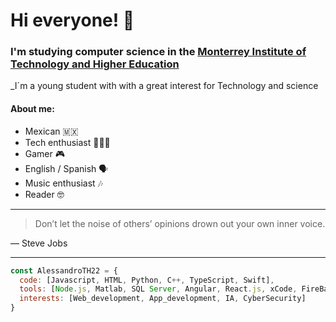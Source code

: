 # Hi everyone! 👻

### I'm studying computer science in the [Monterrey Institute of Technology and Higher Education](https://tec.mx/en)
_I´m a young student with with a great interest for Technology and science

#### About me:
- Mexican 🇲🇽
- Tech enthusiast 👨🏻‍💻
- Gamer 🎮
- English / Spanish 🗣️
- Music enthusiast 🎶
- Reader 🤓


---
> Don’t let the noise of others’ opinions drown out your own inner voice.

— Steve Jobs
___
```js
const AlessandroTH22 = {
  code: [Javascript, HTML, Python, C++, TypeScript, Swift],
  tools: [Node.js, Matlab, SQL Server, Angular, React.js, xCode, FireBase],
  interests: [Web_development, App_development, IA, CyberSecurity]
}
```

